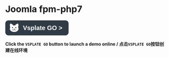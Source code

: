 # Joomla fpm-php7

<a href="https://www.vsplate.com/?docker-compose=https://github.com/vsplate/dcenvs/joomla/fpm-php7"><img alt="VSPLATE GO" src="https://raw.githubusercontent.com/vsplate/images/master/vsgo_btn.png" width="200px"></a>

**Click the `VSPLATE GO` button to launch a demo online / 点击`VSPLATE GO`按钮创建在线环境**